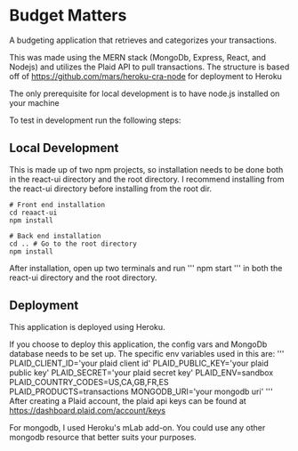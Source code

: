 # Budget Matters

A budgeting application that retrieves and categorizes your transactions.

This was made using the MERN stack (MongoDb, Express, React, and Nodejs) and utilizes the Plaid API to pull transactions.
The structure is based off of https://github.com/mars/heroku-cra-node for deployment to Heroku

The only prerequisite for local development is to have node.js installed on your machine

To test in development run the following steps:
## Local Development

This is made up of two npm projects, so installation needs to be done both in the react-ui directory and the root directory.
I recommend installing from the react-ui directory before installing from the root dir.

```
# Front end installation
cd reaact-ui
npm install

# Back end installation
cd .. # Go to the root directory
npm install
```

After installation, open up two terminals and run ''' npm start ''' in both the react-ui directory and the root directory.

## Deployment

This application is deployed using Heroku.

If you choose to deploy this application, the config vars and MongoDb database needs to be set up.
The specific env variables used in this are:
'''
  PLAID_CLIENT_ID='your plaid client id'
  PLAID_PUBLIC_KEY='your plaid public key'
  PLAID_SECRET='your plaid secret key'
  PLAID_ENV=sandbox
  PLAID_COUNTRY_CODES=US,CA,GB,FR,ES
  PLAID_PRODUCTS=transactions
  MONGODB_URI='your mongodb uri'
'''
After creating a Plaid account, the plaid api keys can be found at https://dashboard.plaid.com/account/keys

For mongodb, I used Heroku's mLab add-on. You could use any other mongodb resource that better suits your purposes.